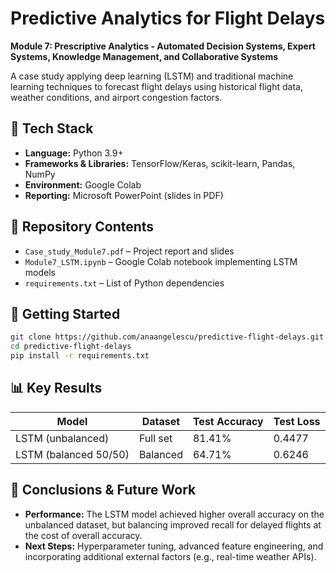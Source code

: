 # Predictive Analytics for Flight Delays

**Module 7: Prescriptive Analytics - Automated Decision Systems, Expert Systems, Knowledge Management, and Collaborative Systems**

A case study applying deep learning (LSTM) and traditional machine learning techniques to forecast flight delays using historical flight data, weather conditions, and airport congestion factors.

## 🚀 Tech Stack

* **Language:** Python 3.9+
* **Frameworks & Libraries:** TensorFlow/Keras, scikit-learn, Pandas, NumPy
* **Environment:** Google Colab
* **Reporting:** Microsoft PowerPoint (slides in PDF)

## 📂 Repository Contents

* `Case_study_Module7.pdf` – Project report and slides
* `Module7_LSTM.ipynb` – Google Colab notebook implementing LSTM models
* `requirements.txt` – List of Python dependencies

## 🔧 Getting Started

```bash
git clone https://github.com/anaangelescu/predictive-flight-delays.git
cd predictive-flight-delays
pip install -r requirements.txt
```


## 📊 Key Results

| Model                 | Dataset  | Test Accuracy | Test Loss |
| --------------------- | -------- | ------------- | --------- |
| LSTM (unbalanced)     | Full set | 81.41%        | 0.4477    |
| LSTM (balanced 50/50) | Balanced | 64.71%        | 0.6246    |

## 📝 Conclusions & Future Work

* **Performance:** The LSTM model achieved higher overall accuracy on the unbalanced dataset, but balancing improved recall for delayed flights at the cost of overall accuracy.
* **Next Steps:** Hyperparameter tuning, advanced feature engineering, and incorporating additional external factors (e.g., real-time weather APIs).

